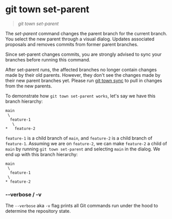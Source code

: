 # git town set-parent

> _git town set-parent_

The _set-parent_ command changes the parent branch for the current branch. You
select the new parent through a visual dialog. Updates associated proposals and
removes commits from former parent branches.

Since set-parent changes commits, you are strongly advised to sync your branches
before running this command.

After set-parent runs, the affected branches no longer contain changes made by
their old parents. However, they don't see the changes made by their new parent
branches yet. Please run [git town sync](sync.md) to pull in changes from the
new parents.

To demonstrate how `git town set-parent works`, let's say we have this branch
hierarchy:

```
main
 \
  feature-1
   \
*   feature-2
```

`feature-1` is a child branch of `main`, and `feature-2` is a child branch of
`feature-1`. Assuming we are on `feature-2`, we can make `feature-2` a child of
`main` by running `git town set-parent` and selecting `main` in the dialog. We
end up with this branch hierarchy:

```
main
 \
  feature-1
 \
* feature-2
```

### --verbose / -v

The `--verbose` aka `-v` flag prints all Git commands run under the hood to
determine the repository state.
